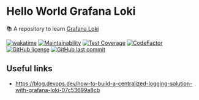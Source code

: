 # Hello World Grafana Loki

📚 A repository to learn [Grafana Loki](https://grafana.com/oss/loki/)

[![wakatime](https://wakatime.com/badge/github/GuilhermeStracini/hello-world-grafana-loki.svg)](https://wakatime.com/badge/github/GuilhermeStracini/hello-world-grafana-loki)
[![Maintainability](https://api.codeclimate.com/v1/badges/dd4083a1c59f910f73da/maintainability)](https://codeclimate.com/github/GuilhermeStracini/hello-world-grafana-loki/maintainability)
[![Test Coverage](https://api.codeclimate.com/v1/badges/dd4083a1c59f910f73da/test_coverage)](https://codeclimate.com/github/GuilhermeStracini/hello-world-grafana-loki/test_coverage)
[![CodeFactor](https://www.codefactor.io/repository/github/GuilhermeStracini/hello-world-grafana-loki/badge)](https://www.codefactor.io/repository/github/GuilhermeStracini/hello-world-grafana-loki)
[![GitHub license](https://img.shields.io/github/license/GuilhermeStracini/hello-world-grafana-loki)](https://github.com/GuilhermeStracini/hello-world-grafana-loki)
[![GitHub last commit](https://img.shields.io/github/last-commit/GuilhermeStracini/hello-world-grafana-loki)](https://github.com/GuilhermeStracini/hello-world-grafana-loki)


## Useful links

- https://blog.devops.dev/how-to-build-a-centralized-logging-solution-with-grafana-loki-07c53699a8cb
